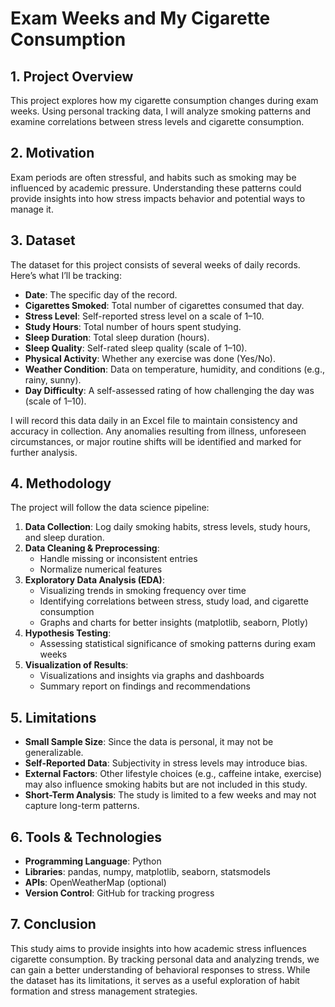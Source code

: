 # Exam Weeks and My Cigarette Consumption


## **1. Project Overview**

This project explores how my cigarette consumption changes during exam weeks. Using personal tracking data, I will analyze smoking patterns and examine correlations between stress levels and cigarette consumption.

## **2. Motivation**

Exam periods are often stressful, and habits such as smoking may be influenced by academic pressure. Understanding these patterns could provide insights into how stress impacts behavior and potential ways to manage it.

## **3. Dataset**

The dataset for this project consists of several weeks of daily records. Here’s what I’ll be tracking:

- **Date**: The specific day of the record.
- **Cigarettes Smoked**: Total number of cigarettes consumed that day.
- **Stress Level**: Self-reported stress level on a scale of 1–10.
- **Study Hours**: Total number of hours spent studying.
- **Sleep Duration**: Total sleep duration (hours).
- **Sleep Quality**: Self-rated sleep quality (scale of 1–10).
- **Physical Activity**: Whether any exercise was done (Yes/No).
- **Weather Condition**: Data on temperature, humidity, and conditions (e.g., rainy, sunny).
- **Day Difficulty**: A self-assessed rating of how challenging the day was (scale of 1–10).

I will record this data daily in an Excel file to maintain consistency and accuracy in collection. Any anomalies resulting from illness, unforeseen circumstances, or major routine shifts will be identified and marked for further analysis.

## **4. Methodology**

The project will follow the data science pipeline:

1. **Data Collection**: Log daily smoking habits, stress levels, study hours, and sleep duration.
2. **Data Cleaning & Preprocessing**:
   - Handle missing or inconsistent entries
   - Normalize numerical features
3. **Exploratory Data Analysis (EDA)**:
   - Visualizing trends in smoking frequency over time
   - Identifying correlations between stress, study load, and cigarette consumption
   - Graphs and charts for better insights (matplotlib, seaborn, Plotly)
4. **Hypothesis Testing**:
   - Assessing statistical significance of smoking patterns during exam weeks
5. **Visualization of Results**:
   - Visualizations and insights via graphs and dashboards
   - Summary report on findings and recommendations


## **5. Limitations**
- **Small Sample Size**: Since the data is personal, it may not be generalizable.
- **Self-Reported Data**: Subjectivity in stress levels may introduce bias.
- **External Factors**: Other lifestyle choices (e.g., caffeine intake, exercise) may also influence smoking habits but are not included in this study.
- **Short-Term Analysis**: The study is limited to a few weeks and may not capture long-term patterns.


## **6. Tools & Technologies**

- **Programming Language**: Python
- **Libraries**: pandas, numpy, matplotlib, seaborn, statsmodels
- **APIs**: OpenWeatherMap (optional)
- **Version Control**: GitHub for tracking progress


## **7. Conclusion**
This study aims to provide insights into how academic stress influences cigarette consumption. By tracking personal data and analyzing trends, we can gain a better understanding of behavioral responses to stress. While the dataset has its limitations, it serves as a useful exploration of habit formation and stress management strategies.


